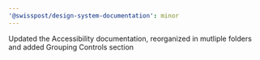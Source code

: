 ```yaml
---
'@swisspost/design-system-documentation': minor
---
```


Updated the Accessibility documentation, reorganized in mutliple folders and added Grouping Controls section
